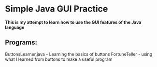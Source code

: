 # Simple Java GUI Practice
**This is my attempt to learn how to use the GUI features of the Java language**

## Programs:
ButtonsLearner.java - Learning the basics of buttons
FortuneTeller - using what I learned from buttons to make a useful program